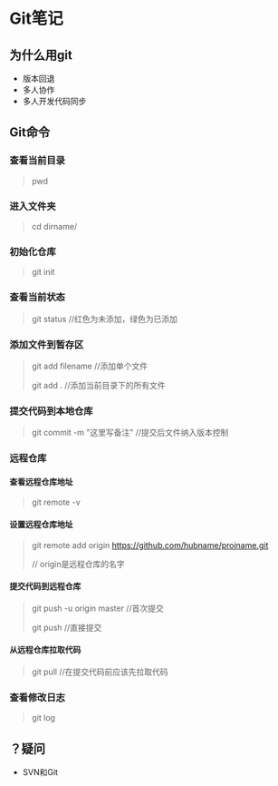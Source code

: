 # Git笔记

## 为什么用git

- 版本回退
- 多人协作
- 多人开发代码同步

## Git命令

### 查看当前目录

> pwd

### 进入文件夹

> cd dirname/

### 初始化仓库

> git init

### 查看当前状态

> git status                 //红色为未添加，绿色为已添加

### 添加文件到暂存区

> git add filename      //添加单个文件
>
> git add .                  //添加当前目录下的所有文件

### 提交代码到本地仓库

> git commit -m "这里写备注"      //提交后文件纳入版本控制

### 远程仓库

#### 查看远程仓库地址

> git remote -v

#### 设置远程仓库地址

> git remote add origin https://github.com/hubname/projname.git     
>
>  //  origin是远程仓库的名字

#### 提交代码到远程仓库

> git push -u origin master            //首次提交
>
> git push                                      //直接提交

#### 从远程仓库拉取代码

> git pull                                         //在提交代码前应该先拉取代码

### 查看修改日志

> git log

## ？疑问

- SVN和Git